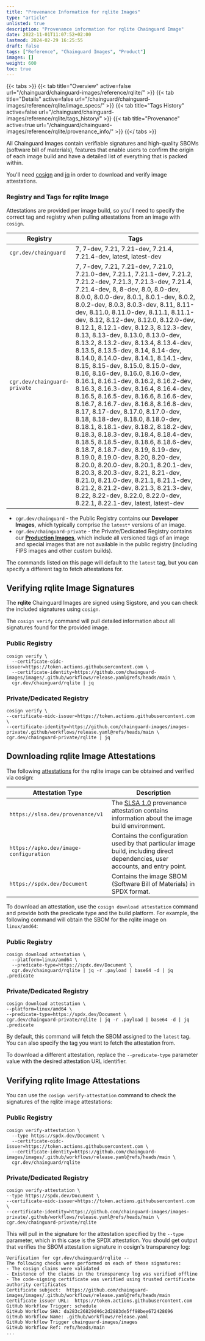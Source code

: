 ```yaml
---
title: "Provenance Information for rqlite Images"
type: "article"
unlisted: true
description: "Provenance information for rqlite Chainguard Image"
date: 2022-11-01T11:07:52+02:00
lastmod: 2024-02-29 16:25:55
draft: false
tags: ["Reference", "Chainguard Images", "Product"]
images: []
weight: 600
toc: true
---
```


{{< tabs >}}
{{< tab title="Overview" active=false url="/chainguard/chainguard-images/reference/rqlite/" >}}
{{< tab title="Details" active=false url="/chainguard/chainguard-images/reference/rqlite/image_specs/" >}}
{{< tab title="Tags History" active=false url="/chainguard/chainguard-images/reference/rqlite/tags_history/" >}}
{{< tab title="Provenance" active=true url="/chainguard/chainguard-images/reference/rqlite/provenance_info/" >}}
{{</ tabs >}}

All Chainguard Images contain verifiable signatures and high-quality SBOMs (software bill of materials), features that enable users to confirm the origin of each image build and have a detailed list of everything that is packed within.

You'll need [cosign](https://docs.sigstore.dev/cosign/overview/) and [jq](https://stedolan.github.io/jq/) in order to download and verify image attestations.

### Registry and Tags for rqlite Image
Attestations are provided per image build, so you'll need to specify the correct tag and registry when pulling attestations from an image with `cosign`.

| Registry                     | Tags                                                                                                                                                                                                                                                                                                                                                                                                                                                                                                                                                                                                                                                                                                                                                                                                                                                                                                                                                                                                                                                                                                                                                                                                                                                                             |
|------------------------------|----------------------------------------------------------------------------------------------------------------------------------------------------------------------------------------------------------------------------------------------------------------------------------------------------------------------------------------------------------------------------------------------------------------------------------------------------------------------------------------------------------------------------------------------------------------------------------------------------------------------------------------------------------------------------------------------------------------------------------------------------------------------------------------------------------------------------------------------------------------------------------------------------------------------------------------------------------------------------------------------------------------------------------------------------------------------------------------------------------------------------------------------------------------------------------------------------------------------------------------------------------------------------------|
| `cgr.dev/chainguard`         | 7, 7-dev, 7.21, 7.21-dev, 7.21.4, 7.21.4-dev, latest, latest-dev                                                                                                                                                                                                                                                                                                                                                                                                                                                                                                                                                                                                                                                                                                                                                                                                                                                                                                                                                                                                                                                                                                                                                                                                                 |
| `cgr.dev/chainguard-private` | 7, 7-dev, 7.21, 7.21-dev, 7.21.0, 7.21.0-dev, 7.21.1, 7.21.1-dev, 7.21.2, 7.21.2-dev, 7.21.3, 7.21.3-dev, 7.21.4, 7.21.4-dev, 8, 8-dev, 8.0, 8.0-dev, 8.0.0, 8.0.0-dev, 8.0.1, 8.0.1-dev, 8.0.2, 8.0.2-dev, 8.0.3, 8.0.3-dev, 8.11, 8.11-dev, 8.11.0, 8.11.0-dev, 8.11.1, 8.11.1-dev, 8.12, 8.12-dev, 8.12.0, 8.12.0-dev, 8.12.1, 8.12.1-dev, 8.12.3, 8.12.3-dev, 8.13, 8.13-dev, 8.13.0, 8.13.0-dev, 8.13.2, 8.13.2-dev, 8.13.4, 8.13.4-dev, 8.13.5, 8.13.5-dev, 8.14, 8.14-dev, 8.14.0, 8.14.0-dev, 8.14.1, 8.14.1-dev, 8.15, 8.15-dev, 8.15.0, 8.15.0-dev, 8.16, 8.16-dev, 8.16.0, 8.16.0-dev, 8.16.1, 8.16.1-dev, 8.16.2, 8.16.2-dev, 8.16.3, 8.16.3-dev, 8.16.4, 8.16.4-dev, 8.16.5, 8.16.5-dev, 8.16.6, 8.16.6-dev, 8.16.7, 8.16.7-dev, 8.16.8, 8.16.8-dev, 8.17, 8.17-dev, 8.17.0, 8.17.0-dev, 8.18, 8.18-dev, 8.18.0, 8.18.0-dev, 8.18.1, 8.18.1-dev, 8.18.2, 8.18.2-dev, 8.18.3, 8.18.3-dev, 8.18.4, 8.18.4-dev, 8.18.5, 8.18.5-dev, 8.18.6, 8.18.6-dev, 8.18.7, 8.18.7-dev, 8.19, 8.19-dev, 8.19.0, 8.19.0-dev, 8.20, 8.20-dev, 8.20.0, 8.20.0-dev, 8.20.1, 8.20.1-dev, 8.20.3, 8.20.3-dev, 8.21, 8.21-dev, 8.21.0, 8.21.0-dev, 8.21.1, 8.21.1-dev, 8.21.2, 8.21.2-dev, 8.21.3, 8.21.3-dev, 8.22, 8.22-dev, 8.22.0, 8.22.0-dev, 8.22.1, 8.22.1-dev, latest, latest-dev |


- `cgr.dev/chainguard` - the Public Registry contains our **Developer Images**, which typically comprise the `latest*` versions of an image.
- `cgr.dev/chainguard-private` - the Private/Dedicated Registry contains our **[Production Images](https://www.chainguard.dev/chainguard-images)**, which include all versioned tags of an image and special images that are not available in the public registry (including FIPS images and other custom builds).

The commands listed on this page will default to the `latest` tag, but you can specify a different tag to fetch attestations for.

## Verifying rqlite Image Signatures
The **rqlite** Chainguard Images are signed using Sigstore, and you can check the included signatures using `cosign`.

The `cosign verify` command will pull detailed information about all signatures found for the provided image.

### Public Registry

```shell
cosign verify \
  --certificate-oidc-issuer=https://token.actions.githubusercontent.com \
  --certificate-identity=https://github.com/chainguard-images/images/.github/workflows/release.yaml@refs/heads/main \
  cgr.dev/chainguard/rqlite | jq
```

### Private/Dedicated Registry

```shell
cosign verify \
--certificate-oidc-issuer=https://token.actions.githubusercontent.com \
--certificate-identity=https://github.com/chainguard-images/images-private/.github/workflows/release.yaml@refs/heads/main \
cgr.dev/chainguard-private/rqlite | jq
```

## Downloading rqlite Image Attestations

The following [attestations](https://slsa.dev/attestation-model) for the rqlite image can be obtained and verified via cosign:

| Attestation Type | Description |
|----------------|-------------|
| `https://slsa.dev/provenance/v1` | The [SLSA 1.0](https://slsa.dev/spec/v1.0/provenance) provenance attestation contains information about the image build environment. |
| `https://apko.dev/image-configuration` | Contains the configuration used by that particular image build, including direct dependencies, user accounts, and entry point. |
| `https://spdx.dev/Document` | Contains the image SBOM (Software Bill of Materials) in SPDX format. |


To download an attestation, use the `cosign download attestation` command and provide both the predicate type and the build platform. For example, the following command will obtain the SBOM for the rqlite image on `linux/amd64`:

### Public Registry

```shell
cosign download attestation \
  --platform=linux/amd64 \
  --predicate-type=https://spdx.dev/Document \
  cgr.dev/chainguard/rqlite | jq -r .payload | base64 -d | jq .predicate
```

### Private/Dedicated Registry

```shell
cosign download attestation \
--platform=linux/amd64 \
--predicate-type=https://spdx.dev/Document \
cgr.dev/chainguard-private/rqlite | jq -r .payload | base64 -d | jq .predicate
```

By default, this command will fetch the SBOM assigned to the `latest` tag. You can also specify the tag you want to fetch the attestation from.

To download a different attestation, replace the `--predicate-type` parameter value with the desired attestation URL identifier.

## Verifying rqlite Image Attestations
You can use the `cosign verify-attestation` command to check the signatures of the rqlite image attestations:

### Public Registry

```shell
cosign verify-attestation \
  --type https://spdx.dev/Document \
  --certificate-oidc-issuer=https://token.actions.githubusercontent.com \
  --certificate-identity=https://github.com/chainguard-images/images/.github/workflows/release.yaml@refs/heads/main \
  cgr.dev/chainguard/rqlite
```

### Private/Dedicated Registry

```shell
cosign verify-attestation \
--type https://spdx.dev/Document \
--certificate-oidc-issuer=https://token.actions.githubusercontent.com \
--certificate-identity=https://github.com/chainguard-images/images-private/.github/workflows/release.yaml@refs/heads/main \
cgr.dev/chainguard-private/rqlite
```

This will pull in the signature for the attestation specified by the `--type` parameter, which in this case is the SPDX attestation. You should get output that verifies the SBOM attestation signature in cosign's transparency log:

```
Verification for cgr.dev/chainguard/rqlite --
The following checks were performed on each of these signatures:
- The cosign claims were validated
- Existence of the claims in the transparency log was verified offline
- The code-signing certificate was verified using trusted certificate authority certificates
Certificate subject:  https://github.com/chainguard-images/images/.github/workflows/release.yaml@refs/heads/main
Certificate issuer URL:  https://token.actions.githubusercontent.com
GitHub Workflow Trigger: schedule
GitHub Workflow SHA: da283c26829d46c2d2883de5ff98bee672428696
GitHub Workflow Name: .github/workflows/release.yaml
GitHub Workflow Trigger chainguard-images/images
GitHub Workflow Ref: refs/heads/main
...
```
